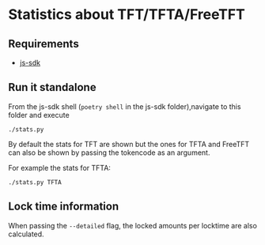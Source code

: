 # Statistics about TFT/TFTA/FreeTFT

## Requirements

- [js-sdk](https://github.com/threefoldtech/js-sdk)

## Run it standalone

From the js-sdk shell (`poetry shell` in the js-sdk folder),navigate to this folder and execute

`./stats.py`

By default the stats for TFT are shown but the ones for TFTA and FreeTFT  can also be shown by passing the tokencode as an argument.

For example the stats for TFTA:

`./stats.py TFTA`

## Lock time information

When passing the `--detailed` flag, the locked amounts per locktime are also calculated.
